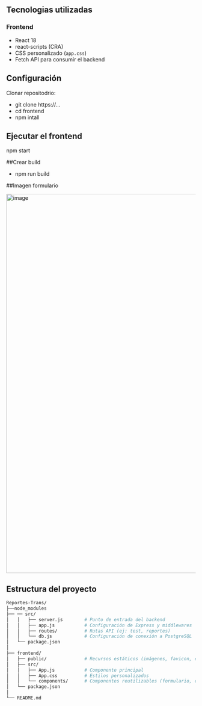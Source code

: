 ## Tecnologias utilizadas 


### Frontend

- React 18
- react-scripts (CRA)
- CSS personalizado (`app.css`)
- Fetch API para consumir el backend
  
## Configuración 

Clonar repositodrio: 
- git clone https://...
- cd frontend
- npm intall

## Ejecutar el frontend
npm start

##Crear build 

- npm run build

##Imagen formulario 

<img width="1920" height="1008" alt="image" src="https://github.com/user-attachments/assets/825837c6-b5bf-4f9b-a1e5-1fe2c4abb289" />

## Estructura del proyecto

```bash
Reportes-Trans/
├──node_modules
├── ── src/
│   │   ├── server.js        # Punto de entrada del backend
│   │   ├── app.js           # Configuración de Express y middlewares
│   │   ├── routes/          # Rutas API (ej: test, reportes)
│   │   └── db.js            # Configuración de conexión a PostgreSQL
│   └── package.json
│
├── frontend/
│   ├── public/              # Recursos estáticos (imágenes, favicon, etc.)
│   ├── src/
│   │   ├── App.js           # Componente principal
│   │   ├── App.css          # Estilos personalizados
│   │   └── components/      # Componentes reutilizables (formulario, etc.)
│   └── package.json
│
└── README.md
